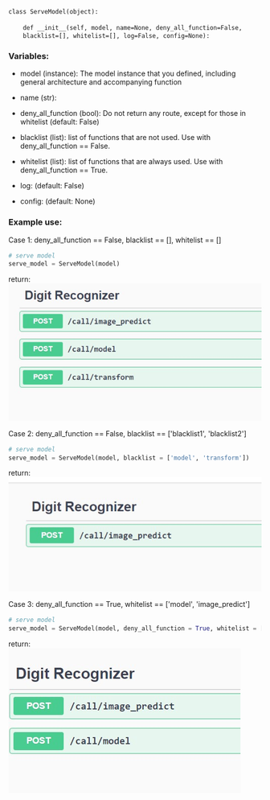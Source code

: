 ```
class ServeModel(object):

    def __init__(self, model, name=None, deny_all_function=False, 
    blacklist=[], whitelist=[], log=False, config=None):
```

### Variables:

- model (instance): The model instance that you defined, including general architecture and 
accompanying function

- name (str):

- deny_all_function (bool): Do not return any route, except for those in whitelist
(default: False)

- blacklist (list): list of functions that are not used. Use with deny_all_function == False.

- whitelist (list): list of functions that are always used. Use with deny_all_function == True.

- log: (default: False)

- config: (default: None)

### Example use:

Case 1: deny_all_function == False, blacklist == [], whitelist == []

```python
# serve model
serve_model = ServeModel(model)
```

return:
![image](../img/Model%20Deployment/allDefault.jpg)

Case 2: deny_all_function == False, blacklist == ['blacklist1', 'blacklist2']

```python
# serve model
serve_model = ServeModel(model, blacklist = ['model', 'transform'])
```

return: 
![image](../img/Model%20Deployment/blackList.jpg)

Case 3: deny_all_function == True, whitelist == ['model', 'image_predict']

```python
# serve model
serve_model = ServeModel(model, deny_all_function = True, whitelist = ['model', 'image_predict'])
```

return:
![image](../img/Model%20Deployment/whiteList.jpg)